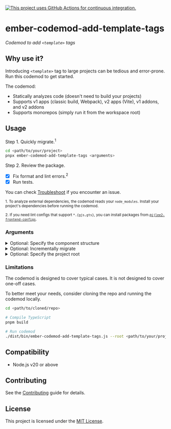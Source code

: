 [![This project uses GitHub Actions for continuous integration.](https://github.com/ijlee2/ember-codemod-add-template-tags/actions/workflows/ci.yml/badge.svg)](https://github.com/ijlee2/ember-codemod-add-template-tags/actions/workflows/ci.yml)

# ember-codemod-add-template-tags

_Codemod to add `<template>` tags_


## Why use it?

Introducing `<template>` tag to large projects can be tedious and error-prone. Run this codemod to get started.

The codemod:

- Statically analyzes code (doesn't need to build your projects)
- Supports v1 apps (classic build, Webpack), v2 apps (Vite), v1 addons, and v2 addons
- Supports monorepos (simply run it from the workspace root)


## Usage

Step 1. Quickly migrate.<sup>1</sup>

```sh
cd <path/to/your/project>
pnpx ember-codemod-add-template-tags <arguments>
```

Step 2. Review the package.

- [x] Fix format and lint errors.<sup>2</sup>
- [x] Run tests.

You can check [Troubleshoot](TROUBLESHOOT.md) if you encounter an issue.

<sup>1. To analyze external dependencies, the codemod reads your `node_modules`. Install your project's dependencies before running the codemod.</sup>

<sup>2. If you need lint configs that support `*.{gjs,gts}`, you can install packages from [`@ijlee2-frontend-configs`](https://github.com/ijlee2/frontend-configs).</sup>


### Arguments

<details>

<summary>Optional: Specify the component structure</summary>

By default, an Octane project has the flat component structure. Pass `--component-structure` to indicate otherwise.

```sh
pnpx ember-codemod-add-template-tags --component-structure nested
```

</details>

<details>

<summary>Optional: Incrementally migrate</summary>

By default, the codemod updates components, routes, and tests. Pass `--convert` to update a subset of these.

```sh
# 1. Components and tests only
pnpx ember-codemod-add-template-tags --convert components tests

# 2. Routes only (e.g. after installing `ember-route-template` or updating `ember-source` to 6.3 or higher)
pnpx ember-codemod-add-template-tags --convert routes
```

</details>

<details>

<summary>Optional: Specify the project root</summary>

Pass `--root` to run the codemod somewhere else (i.e. not in the current directory).

```sh
pnpx ember-codemod-add-template-tags --root <path/to/your/project>
```

</details>


### Limitations

The codemod is designed to cover typical cases. It is not designed to cover one-off cases.

To better meet your needs, consider cloning the repo and running the codemod locally.

```sh
cd <path/to/cloned/repo>

# Compile TypeScript
pnpm build

# Run codemod
./dist/bin/ember-codemod-add-template-tags.js --root <path/to/your/project>
```


## Compatibility

- Node.js v20 or above


## Contributing

See the [Contributing](CONTRIBUTING.md) guide for details.


## License

This project is licensed under the [MIT License](LICENSE.md).
